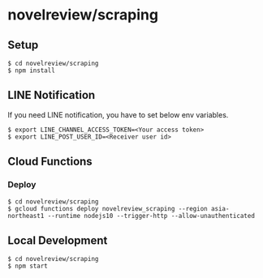# novelreview/scraping

## Setup
```
$ cd novelreview/scraping
$ npm install
```


## LINE Notification
If you need LINE notification, you have to set below env variables.
```
$ export LINE_CHANNEL_ACCESS_TOKEN=<Your access token>
$ export LINE_POST_USER_ID=<Receiver user id>
```


## Cloud Functions
### Deploy
```
$ cd novelreview/scraping
$ gcloud functions deploy novelreview_scraping --region asia-northeast1 --runtime nodejs10 --trigger-http --allow-unauthenticated
```

## Local Development
```
$ cd novelreview/scraping
$ npm start
```
